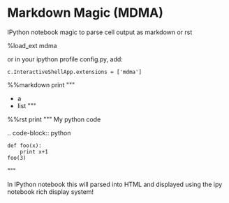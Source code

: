 Markdown Magic (MDMA)
==============

IPython notebook magic to parse cell output as markdown or rst

%load_ext mdma

or in your ipython profile config.py, add:

    c.InteractiveShellApp.extensions = ['mdma']

%%markdown
print """
* a
* list
"""

%%rst
print """
My python code

.. code-block:: python

    def foo(x):
        print x+1
    foo(3)

"""


In IPython notebook this will parsed into HTML and displayed using the ipy notebook rich display system!